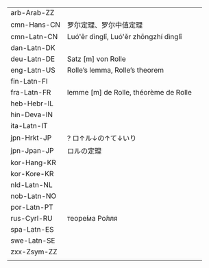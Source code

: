| | | |
|-|-|-|
| arb-Arab-ZZ |  |  |
| cmn-Hans-CN | 罗尔定理、罗尔中值定理 |  |
| cmn-Latn-CN | Luó'ěr dìnglǐ, Luó'ěr zhōngzhí dìnglǐ |  |
| dan-Latn-DK |  |  |
| deu-Latn-DE | Satz [m] von Rolle |  |
| eng-Latn-US | Rolle’s lemma, Rolle’s theorem |  |
| fin-Latn-FI |  |  |
| fra-Latn-FR | lemme [m] de Rolle, théorème de Rolle |  |
| heb-Hebr-IL |  |  |
| hin-Deva-IN |  |  |
| ita-Latn-IT |  |  |
| jpn-Hrkt-JP | ? ロ↑ル↓の↑て↓いり |  |
| jpn-Jpan-JP | ロルの定理 |  |
| kor-Hang-KR |  |  |
| kor-Kore-KR |  |  |
| nld-Latn-NL |  |  |
| nob-Latn-NO |  |  |
| por-Latn-PT |  |  |
| rus-Cyrl-RU | теоре́ма Ро́лля |  |
| spa-Latn-ES |  |  |
| swe-Latn-SE |  |  |
| zxx-Zsym-ZZ |  |  |
|  |  |  |
